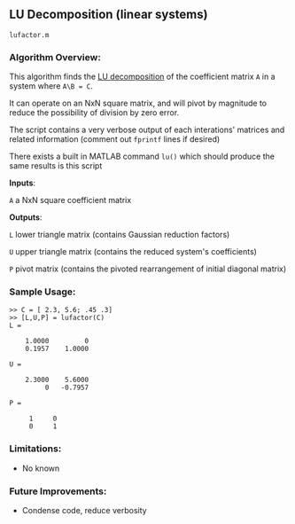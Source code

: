 ## LU Decomposition (linear systems)
`lufactor.m`

### Algorithm Overview:
This algorithm finds the <a href="https://en.wikipedia.org/wiki/LU_decomposition">LU decomposition</a>  of the coefficient matrix `A` in a system where `A\B = C`.

It can operate on an NxN square matrix, and will pivot by magnitude to reduce the possibility of division by zero error.

The script contains a very verbose output of each interations' matrices and related information (comment out `fprintf` lines if desired)

There exists a built in MATLAB command `lu()` which should produce the same results is this script

__Inputs__: 

`A` a NxN square coefficient matrix

__Outputs__: 

`L` lower triangle matrix (contains Gaussian reduction factors)

`U` upper triangle matrix (contains the reduced system's coefficients)

`P` pivot matrix (contains the pivoted rearrangement of initial diagonal matrix)



### Sample Usage:
```
>> C = [ 2.3, 5.6; .45 .3]
>> [L,U,P] = lufactor(C)
L =

    1.0000         0
    0.1957    1.0000

U =

    2.3000    5.6000
         0   -0.7957

P =

     1     0
     0     1
```


### Limitations:
- No known

### Future Improvements:
- Condense code, reduce verbosity

